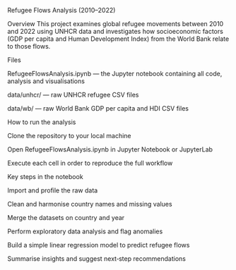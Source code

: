 Refugee Flows Analysis (2010–2022)

Overview
This project examines global refugee movements between 2010 and 2022 using UNHCR data and investigates how socioeconomic factors (GDP per capita and Human Development Index) from the World Bank relate to those flows.

Files

RefugeeFlowsAnalysis.ipynb — the Jupyter notebook containing all code, analysis and visualisations

data/unhcr/ — raw UNHCR refugee CSV files

data/wb/ — raw World Bank GDP per capita and HDI CSV files

How to run the analysis

Clone the repository to your local machine

Open RefugeeFlowsAnalysis.ipynb in Jupyter Notebook or JupyterLab

Execute each cell in order to reproduce the full workflow

Key steps in the notebook

Import and profile the raw data

Clean and harmonise country names and missing values

Merge the datasets on country and year

Perform exploratory data analysis and flag anomalies

Build a simple linear regression model to predict refugee flows

Summarise insights and suggest next‑step recommendations